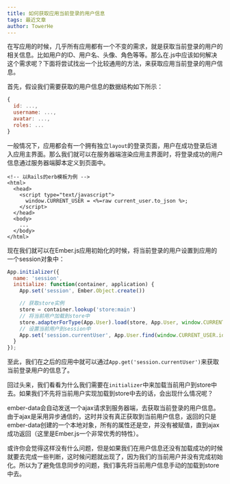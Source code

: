 ```yaml
---
title: 如何获取应用当前登录的用户信息
tags: 最近文章
author: TowerHe
---
```


在写应用的时候，几乎所有应用都有一个不变的需求，就是获取当前登录的用户的相关信息。比如用户的ID、用户名、头像、角色等等。那么在.js中应该如何解决这个需求呢？下面将尝试找出一个比较通用的方法，来获取应用当前登录的用户信息。

首先，假设我们需要获取的用户信息的数据结构如下所示：

```javascript
{
  id: ...,
  username: ...,
  avatar: ...,
  roles: ... 
}
```

一般情况下，应用都会有一个拥有独立`layout`的登录页面，用户在成功登录后进入应用主界面。那么我们就可以在服务器端渲染应用主界面时，将登录成功的用户信息通过服务器端脚本定义到页面中。

```erb
<!-- 以Rails的erb模板为例 -->
<html>
  <head>
    <script type="text/javascript">
      window.CURRENT_USER = <%=raw current_user.to_json %>;
    </script>
  </head>
  <body>
    ...
  </body>
</html>
```

现在我们就可以在Ember.js应用初始化的时候，将当前登录的用户设置到应用的一个session对象中：

```javascript
App.initializer({
  name: 'session',
  initialize: function(container, application) {
    App.set('session', Ember.Object.create())

    // 获取store实例
    store = container.lookup('store:main')
    // 将当前用户加载到store中
    store.adapterForType(App.User).load(store, App.User, window.CURRENT_USER)
    // 设置当前用户到session中
    App.set('session.currentUser', App.User.find(window.CURRENT_USER.id))
  }
});
```

至此，我们在之后的应用中就可以通过`App.get('session.currentUser')`来获取当前登录用户的信息了。

回过头来，我们看看为什么我们需要在`initializer`中来加载当前用户到store中去。如果我们不先将当前用户实现加载到store中去的话，会出现什么情况呢？

ember-data会自动发送一个ajax请求到服务器端，去获取当前登录的用户信息。由于ajax是采用异步通信的，这时并没有真正获取到当前用户信息，返回的只是ember-data创建的一个本地对象，所有的属性还是空，并没有被赋值，直到ajax成功返回（这里是Ember.js一个非常优秀的特性）。

或许你会觉得这样没有什么问题，但是如果我们在用户信息还没有加载成功的时候就要去完成一些判断，这时候问题就出现了，因为我们的当前用户并没有完成初始化。所以为了避免信息同步的问题，我们事先将当前用户信息手动的加载到store中去。

